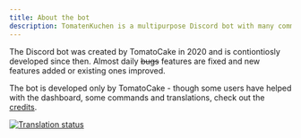 ```yaml
---
title: About the bot
description: TomatenKuchen is a multipurpose Discord bot with many common and innovative features for your server. This page tells some general information about the bot.
---
```


The Discord bot was created by TomatoCake in 2020 and is contiontiosly developed since then. Almost daily ~~bugs~~ features are fixed and new features added or existing ones improved.

The bot is developed only by TomatoCake - though some users have helped with the dashboard, some commands and translations, check out the [credits](https://tomatenkuchen.eu/credits).

[![Translation status](https://translate.tomatenkuchen.eu/widgets/tomatenkuchen/-/287x66-grey.png)](https://translate.tomatenkuchen.eu/engage/tomatenkuchen)
